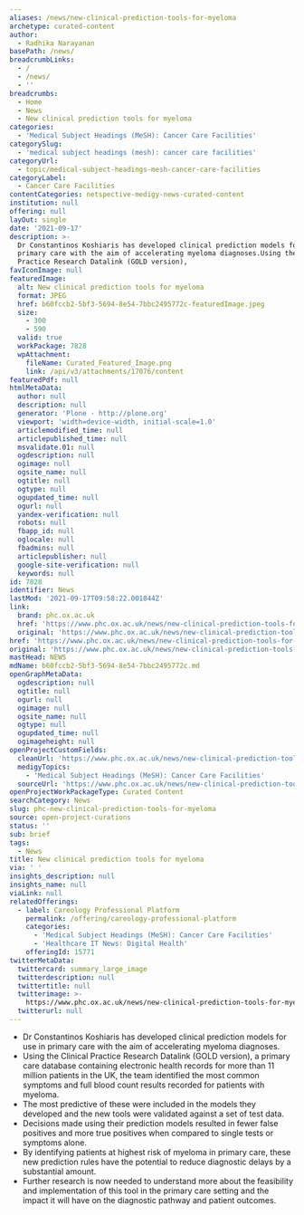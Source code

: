 ```yaml
---
aliases: /news/new-clinical-prediction-tools-for-myeloma
archetype: curated-content
author:
  - Radhika Narayanan
basePath: /news/
breadcrumbLinks:
  - /
  - /news/
  - ''
breadcrumbs:
  - Home
  - News
  - New clinical prediction tools for myeloma
categories:
  - 'Medical Subject Headings (MeSH): Cancer Care Facilities'
categorySlug:
  - 'medical subject headings (mesh): cancer care facilities'
categoryUrl:
  - topic/medical-subject-headings-mesh-cancer-care-facilities
categoryLabel:
  - Cancer Care Facilities
contentCategories: netspective-medigy-news-curated-content
institution: null
offering: null
layOut: single
date: '2021-09-17'
description: >-
  Dr Constantinos Koshiaris has developed clinical prediction models for use in
  primary care with the aim of accelerating myeloma diagnoses.Using the Clinical
  Practice Research Datalink (GOLD version), 
favIconImage: null
featuredImage:
  alt: New clinical prediction tools for myeloma
  format: JPEG
  href: b60fccb2-5bf3-5694-8e54-7bbc2495772c-featuredImage.jpeg
  size:
    - 300
    - 590
  valid: true
  workPackage: 7828
  wpAttachment:
    fileName: Curated_Featured_Image.png
    link: /api/v3/attachments/17076/content
featuredPdf: null
htmlMetaData:
  author: null
  description: null
  generator: 'Plone - http://plone.org'
  viewport: 'width=device-width, initial-scale=1.0'
  articlemodified_time: null
  articlepublished_time: null
  msvalidate.01: null
  ogdescription: null
  ogimage: null
  ogsite_name: null
  ogtitle: null
  ogtype: null
  ogupdated_time: null
  ogurl: null
  yandex-verification: null
  robots: null
  fbapp_id: null
  oglocale: null
  fbadmins: null
  articlepublisher: null
  google-site-verification: null
  keywords: null
id: 7828
identifier: News
lastMod: '2021-09-17T09:58:22.001844Z'
link:
  brand: phc.ox.ac.uk
  href: 'https://www.phc.ox.ac.uk/news/new-clinical-prediction-tools-for-myeloma'
  original: 'https://www.phc.ox.ac.uk/news/new-clinical-prediction-tools-for-myeloma'
href: 'https://www.phc.ox.ac.uk/news/new-clinical-prediction-tools-for-myeloma'
original: 'https://www.phc.ox.ac.uk/news/new-clinical-prediction-tools-for-myeloma'
mastHead: NEWS
mdName: b60fccb2-5bf3-5694-8e54-7bbc2495772c.md
openGraphMetaData:
  ogdescription: null
  ogtitle: null
  ogurl: null
  ogimage: null
  ogsite_name: null
  ogtype: null
  ogupdated_time: null
  ogimageheight: null
openProjectCustomFields:
  cleanUrl: 'https://www.phc.ox.ac.uk/news/new-clinical-prediction-tools-for-myeloma'
  medigyTopics:
    - 'Medical Subject Headings (MeSH): Cancer Care Facilities'
  sourceUrl: 'https://www.phc.ox.ac.uk/news/new-clinical-prediction-tools-for-myeloma'
openProjectWorkPackageType: Curated Content
searchCategory: News
slug: phc-new-clinical-prediction-tools-for-myeloma
source: open-project-curations
status: ''
sub: brief
tags:
  - News
title: New clinical prediction tools for myeloma
via: ' '
insights_description: null
insights_name: null
viaLink: null
relatedOfferings:
  - label: Careology Professional Platform
    permalink: /offering/careology-professional-platform
    categories:
      - 'Medical Subject Headings (MeSH): Cancer Care Facilities'
      - 'Healthcare IT News: Digital Health'
    offeringId: 15771
twitterMetaData:
  twittercard: summary_large_image
  twitterdescription: null
  twittertitle: null
  twitterimage: >-
    https://www.phc.ox.ac.uk/news/new-clinical-prediction-tools-for-myeloma/responsive_image?scale=w1140&ratio=r16x9
  twitterurl: null
---
```

<ul><li>Dr Constantinos Koshiaris has developed clinical prediction models for use in primary care with the aim of accelerating myeloma diagnoses.</li><li>Using the Clinical Practice Research Datalink (GOLD version), a primary care database containing electronic health records for more than 11 million patients in the UK, the team identified the most common symptoms and full blood count results recorded for patients with myeloma.</li><li>The most predictive of these were included in the models they developed and the new tools were validated against a set of test data.</li><li>Decisions made using their prediction models resulted in fewer false positives and more true positives when compared to single tests or symptoms alone.</li><li>By identifying patients at highest risk of myeloma in primary care, these new prediction rules have the potential to reduce diagnostic delays by a substantial amount.</li><li>Further research is now needed to understand more about the feasibility and implementation of this tool in the primary care setting and the impact it will have on the diagnostic pathway and patient outcomes.</li></ul>